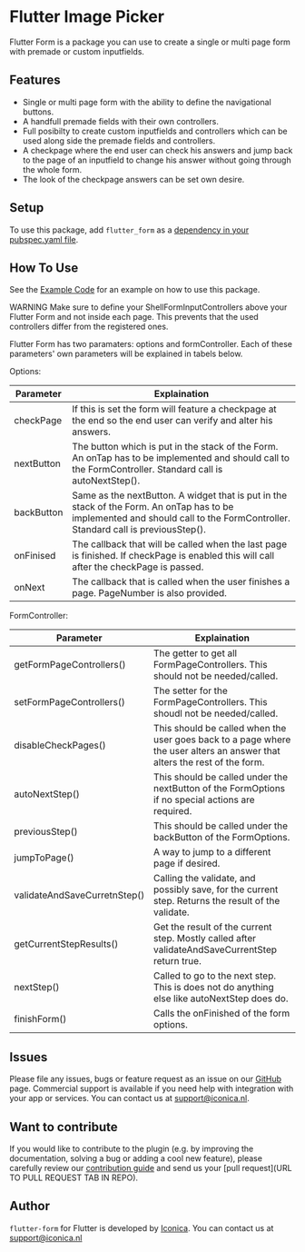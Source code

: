 # Flutter Image Picker

Flutter Form is a package you can use to create a single or multi page form with premade or custom inputfields.

## Features

- Single or multi page form with the ability to define the navigational buttons.
- A handfull premade fields with their own controllers.
- Full posibilty to create custom inputfields and controllers which can be used along side the premade fields and controllers.
- A checkpage where the end user can check his answers and jump back to the page of an inputfield to change his answer without going through the whole form.
- The look of the checkpage answers can be set own desire.

## Setup

To use this package, add `flutter_form` as a [dependency in your pubspec.yaml file](https://flutter.dev/docs/development/platform-integration/platform-channels).

## How To Use

See the [Example Code](example/lib/form_example.dart) for an example on how to use this package.

WARNING Make sure to define your ShellFormInputControllers above your Flutter Form and not inside each page. This prevents that the used controllers differ from the registered ones.

Flutter Form has two paramaters: options and formController. Each of these parameters' own parameters will be explained in tabels below.

Options:

| Parameter  | Explaination                                                                                                                                                                  |
| ---------- | ----------------------------------------------------------------------------------------------------------------------------------------------------------------------------- |
| checkPage  | If this is set the form will feature a checkpage at the end so the end user can verify and alter his answers.                                                                 |
| nextButton | The button which is put in the stack of the Form. An onTap has to be implemented and should call to the FormController. Standard call is autoNextStep().                      |
| backButton | Same as the nextButton. A widget that is put in the stack of the Form. An onTap has to be implemented and should call to the FormController. Standard call is previousStep(). |
| onFinised  | The callback that will be called when the last page is finished. If checkPage is enabled this will call after the checkPage is passed.                                        |
| onNext     | The callback that is called when the user finishes a page. PageNumber is also provided.                                                                                       |

FormController:

| Parameter                    | Explaination                                                                                                              |
| ---------------------------- | ------------------------------------------------------------------------------------------------------------------------- |
| getFormPageControllers()     | The getter to get all FormPageControllers. This should not be needed/called.                                              |
| setFormPageControllers()     | The setter for the FormPageControllers. This shoudl not be needed/called.                                                 |
| disableCheckPages()          | This should be called when the user goes back to a page where the user alters an answer that alters the rest of the form. |
| autoNextStep()               | This should be called under the nextButton of the FormOptions if no special actions are required.                         |
| previousStep()               | This should be called under the backButton of the FormOptions.                                                            |
| jumpToPage()                 | A way to jump to a different page if desired.                                                                             |
| validateAndSaveCurretnStep() | Calling the validate, and possibly save, for the current step. Returns the result of the validate.                        |
| getCurrentStepResults()      | Get the result of the current step. Mostly called after validateAndSaveCurrentStep return true.                           |
| nextStep()                   | Called to go to the next step. This is does not do anything else like autoNextStep does do.                               |
| finishForm()                 | Calls the onFinished of the form options.                                                                                 |

## Issues

Please file any issues, bugs or feature request as an issue on our [GitHub](https://github.com/Iconica-Development/flutter_form/pulls) page. Commercial support is available if you need help with integration with your app or services. You can contact us at [support@iconica.nl](mailto:support@iconica.nl).

## Want to contribute

If you would like to contribute to the plugin (e.g. by improving the documentation, solving a bug or adding a cool new feature), please carefully review our [contribution guide](../CONTRIBUTING.md) and send us your [pull request](URL TO PULL REQUEST TAB IN REPO).

## Author

`flutter-form` for Flutter is developed by [Iconica](https://iconica.nl). You can contact us at <support@iconica.nl>
